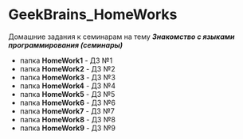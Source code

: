 ﻿# GeekBrains_HomeWorks
Домашние задания к семинарам на тему __*Знакомство с языками программирования (семинары)*__
* папка __HomeWork1__ - ДЗ №1
* папка __HomeWork2__ - ДЗ №2
* папка __HomeWork3__ - ДЗ №3
* папка __HomeWork4__ - ДЗ №4
* папка __HomeWork5__ - ДЗ №5
* папка __HomeWork6__ - ДЗ №6
* папка __HomeWork7__ - ДЗ №7
* папка __HomeWork8__ - ДЗ №8
* папка __HomeWork9__ - ДЗ №9
